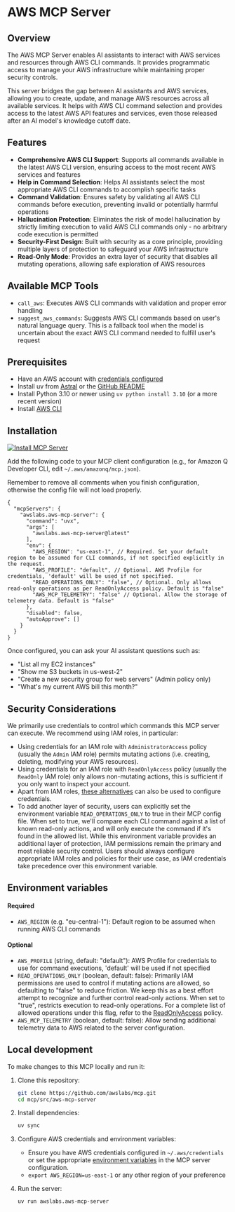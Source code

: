 # AWS MCP Server


## Overview
The AWS MCP Server enables AI assistants to interact with AWS services and resources through AWS CLI commands. It provides programmatic access to manage your AWS infrastructure while maintaining proper security controls.

This server bridges the gap between AI assistants and AWS services, allowing you to create, update, and manage AWS resources across all available services. It helps with AWS CLI command selection and provides access to the latest AWS API features and services, even those released after an AI model's knowledge cutoff date.


## Features

- **Comprehensive AWS CLI Support**: Supports all commands available in the latest AWS CLI version, ensuring access to the most recent AWS services and features
- **Help in Command Selection**: Helps AI assistants select the most appropriate AWS CLI commands to accomplish specific tasks
- **Command Validation**: Ensures safety by validating all AWS CLI commands before execution, preventing invalid or potentially harmful operations
- **Hallucination Protection**: Eliminates the risk of model hallucination by strictly limiting execution to valid AWS CLI commands only - no arbitrary code execution is permitted
- **Security-First Design**: Built with security as a core principle, providing multiple layers of protection to safeguard your AWS infrastructure
- **Read-Only Mode**: Provides an extra layer of security that disables all mutating operations, allowing safe exploration of AWS resources


## Available MCP Tools
- `call_aws`: Executes AWS CLI commands with validation and proper error handling
- `suggest_aws_commands`: Suggests AWS CLI commands based on user's natural language query. This is a fallback tool when the model is uncertain about the exact AWS CLI command needed to fulfill user's request


## Prerequisites
- Have an AWS account with [credentials configured](https://docs.aws.amazon.com/cli/v1/userguide/cli-configure-files.html)
- Install uv from [Astral](https://docs.astral.sh/uv/getting-started/installation/) or the [GitHub README](https://github.com/astral-sh/uv#installation)
- Install Python 3.10 or newer using `uv python install 3.10` (or a more recent version)
- Install [AWS CLI](https://docs.aws.amazon.com/cli/latest/userguide/getting-started-install.html)


## Installation
[![Install MCP Server](https://cursor.com/deeplink/mcp-install-light.svg)](https://cursor.com/install-mcp?name=awslabs.aws-mcp-server&config=JTdCJTIyY29tbWFuZCUyMiUzQSUyMnV2eCUyMGF3c2xhYnMuYXdzLW1jcC1zZXJ2ZXIlNDBsYXRlc3QlMjIlMkMlMjJlbnYlMjIlM0ElN0IlMjJBV1NfUkVHSU9OJTIyJTNBJTIydXMtZWFzdC0xJTIyJTdEJTdE)

Add the following code to your MCP client configuration (e.g., for Amazon Q Developer CLI, edit `~/.aws/amazonq/mcp.json`). 

Remember to remove all comments when you finish configuration, otherwise the config file will not load properly.

```
{
  "mcpServers": {
    "awslabs.aws-mcp-server": {
      "command": "uvx",
      "args": [
        "awslabs.aws-mcp-server@latest"
      ],
      "env": {
        "AWS_REGION": "us-east-1", // Required. Set your default region to be assumed for CLI commands, if not specified explicitly in the request.
        "AWS_PROFILE": "default", // Optional. AWS Profile for credentials, 'default' will be used if not specified.
        "READ_OPERATIONS_ONLY": "false", // Optional. Only allows read-only operations as per ReadOnlyAccess policy. Default is "false"
        "AWS_MCP_TELEMETRY": "false" // Optional. Allow the storage of telemetry data. Default is "false"
      },
      "disabled": false,
      "autoApprove": []
    }
  }
}
```

Once configured, you can ask your AI assistant questions such as:

- "List all my EC2 instances"
- "Show me S3 buckets in us-west-2"
- "Create a new security group for web servers" (Admin policy only)
- "What's my current AWS bill this month?"

## Security Considerations
We primarily use credentials to control which commands this MCP server can execute. We recommend using IAM roles, in particular:
- Using credentials for an IAM role with `AdministratorAccess` policy (usually the `Admin` IAM role) permits mutating actions (i.e. creating, deleting, modifying your AWS resources).
- Using credentials for an IAM role with `ReadOnlyAccess` policy (usually the `ReadOnly` IAM role) only allows non-mutating actions, this is sufficient if you only want to inspect your account.
- Apart from IAM roles, [these alternatives](https://docs.aws.amazon.com/cli/v1/userguide/cli-configure-files.html#cli-configure-files-examples) can also be used to configure credentials.
- To add another layer of security, users can explicitly set the environment variable `READ_OPERATIONS_ONLY` to true in their MCP config file. When set to true, we'll compare each CLI command against a list of known read-only actions, and will only execute the command if it's found in the allowed list. While this environment variable provides an additional layer of protection, IAM permissions remain the primary and most reliable security control. Users should always configure appropriate IAM roles and policies for their use case, as IAM credentials take precedence over this environment variable.



## Environment variables
#### Required
- `AWS_REGION` (e.g. "eu-central-1"): Default region to be assumed when running AWS CLI commands


#### Optional
- `AWS_PROFILE` (string, default: "default"): AWS Profile for credentials to use for command executions, 'default' will be used if not specified
- `READ_OPERATIONS_ONLY` (boolean, default: false): Primarily IAM permissions are used to control if mutating actions are allowed, so defaulting to "false" to reduce friction. We keep this as a best effort attempt to recognize and further control read-only actions. When set to "true", restricts execution to read-only operations. For a complete list of allowed operations under this flag, refer to the [ReadOnlyAccess](https://docs.aws.amazon.com/aws-managed-policy/latest/reference/ReadOnlyAccess.html) policy.
- `AWS_MCP_TELEMETRY` (boolean, default: false): Allow sending additional telemetry data to AWS related to the server configuration.




## Local development
To make changes to this MCP locally and run it:

1. Clone this repository:
   ```bash
   git clone https://github.com/awslabs/mcp.git
   cd mcp/src/aws-mcp-server
   ```

2. Install dependencies:
   ```bash
   uv sync
   ```

3. Configure AWS credentials and environment variables:
   - Ensure you have AWS credentials configured in `~/.aws/credentials` or set the appropriate [environment variables](https://boto3.amazonaws.com/v1/documentation/api/latest/guide/credentials.html#environment-variables) in the MCP server configuration.
   - `export AWS_REGION=us-east-1` or any other region of your preference


4. Run the server:
   ```bash
   uv run awslabs.aws-mcp-server
   ```
